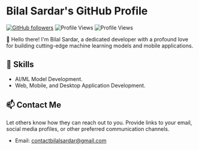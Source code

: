 # Bilal Sardar's GitHub Profile

[![GitHub followers](https://img.shields.io/github/followers/BilalSardar009?label=Follow&style=social)](https://github.com/BilalSardar009)
![Profile Views](https://komarev.com/ghpvc/?username=BilalSardar009&color=blue)
![Profile Views](https://profile-counter.glitch.me/<BilalSardar009>/count.svg?start=100)



👋 Hello there! I'm Bilal Sardar, a dedicated developer with a profound love for building cutting-edge machine learning models and mobile applications.

## 💼 Skills

- AI/ML Model Development.
- Web, Mobile, and Desktop Application Development.

## 📫 Contact Me

Let others know how they can reach out to you. Provide links to your email, social media profiles, or other preferred communication channels.

- Email: [contactbilalsardar@gmail.com](mailto:contactbilalsardar@gmail.com)
